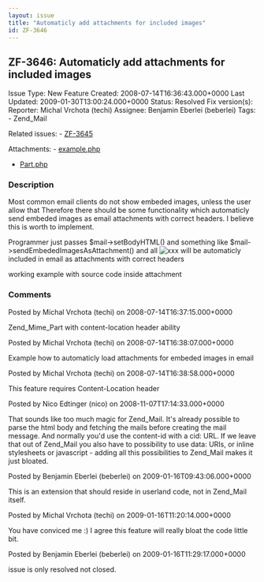 ```yaml
---
layout: issue
title: "Automaticly add attachments for included images"
id: ZF-3646
---
```


ZF-3646: Automaticly add attachments for included images
--------------------------------------------------------

 Issue Type: New Feature Created: 2008-07-14T16:36:43.000+0000 Last Updated: 2009-01-30T13:00:24.000+0000 Status: Resolved Fix version(s): 
 Reporter:  Michal Vrchota (techi)  Assignee:  Benjamin Eberlei (beberlei)  Tags: - Zend\_Mail
 
 Related issues: - [ZF-3645](/issues/browse/ZF-3645)
 
 Attachments: - [example.php](/issues/secure/attachment/11392/example.php)
- [Part.php](/issues/secure/attachment/11391/Part.php)
 
### Description

Most common email clients do not show embeded images, unless the user allow that Therefore there should be some functionality which automaticly send embeded images as email attachments with correct headers. I believe this is worth to implement.

Programmer just passes $mail->setBodyHTML() and something like $mail->sendEmbededImagesAsAttachment() and all ![xxx](xxx) will be automaticly included in email as attachments with correct headers

working example with source code inside attachment

 

 

### Comments

Posted by Michal Vrchota (techi) on 2008-07-14T16:37:15.000+0000

Zend\_Mime\_Part with content-location header ability

 

 

Posted by Michal Vrchota (techi) on 2008-07-14T16:38:07.000+0000

Example how to automaticly load attachments for embeded images in email

 

 

Posted by Michal Vrchota (techi) on 2008-07-14T16:38:58.000+0000

This feature requires Content-Location header

 

 

Posted by Nico Edtinger (nico) on 2008-11-07T17:14:33.000+0000

That sounds like too much magic for Zend\_Mail. It's already possible to parse the html body and fetching the mails before creating the mail message. And normally you'd use the content-id with a cid: URL. If we leave that out of Zend\_Mail you also have to possibility to use data: URIs, or inline stylesheets or javascript - adding all this possibilities to Zend\_Mail makes it just bloated.

 

 

Posted by Benjamin Eberlei (beberlei) on 2009-01-16T09:43:06.000+0000

This is an extension that should reside in userland code, not in Zend\_Mail itself.

 

 

Posted by Michal Vrchota (techi) on 2009-01-16T11:20:14.000+0000

You have conviced me :) I agree this feature will really bloat the code little bit.

 

 

Posted by Benjamin Eberlei (beberlei) on 2009-01-16T11:29:17.000+0000

issue is only resolved not closed.

 

 